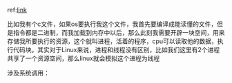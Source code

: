 ref:[link](https://www.nowcoder.com/discuss/821780?type=2&channel=-1&source_id=discuss_terminal_discuss_hot_nctrack)

比如我有个c文件，如果os要执行我这个文件，我首先要编译成能读懂的文件，但是指令都是二进制，而我加载到内存中以后，那么此刻我需要开辟一块空间，用来存储我所要执行的资源，这个就叫进程，活着的程序，cpu可以读取他的数据，执行代码块。其实对于Linux来说，进程和线程没有区别，比如我们这里有2个进程共享了一个资源空间，那么linux就会模拟这个进程为线程



涉及系统调用：